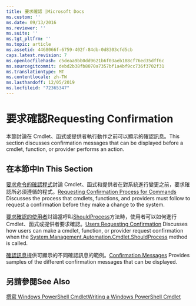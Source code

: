 ```yaml
---
title: 要求確認 |Microsoft Docs
ms.custom: ''
ms.date: 09/13/2016
ms.reviewer: ''
ms.suite: ''
ms.tgt_pltfrm: ''
ms.topic: article
ms.assetid: 4468066f-6759-402f-84db-0d8303cfd5cb
caps.latest.revision: 7
ms.openlocfilehash: c5deaa9bb0dd9621b6f03aeb188cf76ed35dff6c
ms.sourcegitcommit: debd2b38fb8070a7357bf1a4bf9cc736f3702f31
ms.translationtype: MT
ms.contentlocale: zh-TW
ms.lasthandoff: 12/05/2019
ms.locfileid: "72365347"
---
```

# <a name="requesting-confirmation"></a><span data-ttu-id="f42e4-102">要求確認</span><span class="sxs-lookup"><span data-stu-id="f42e4-102">Requesting Confirmation</span></span>

<span data-ttu-id="f42e4-103">本節討論在 Cmdlet、函式或提供者執行動作之前可以顯示的確認訊息。</span><span class="sxs-lookup"><span data-stu-id="f42e4-103">This section discusses confirmation messages that can be displayed before a cmdlet, function, or provider performs an action.</span></span>

## <a name="in-this-section"></a><span data-ttu-id="f42e4-104">在本節中</span><span class="sxs-lookup"><span data-stu-id="f42e4-104">In This Section</span></span>

<span data-ttu-id="f42e4-105">[要求命令的確認程式](./requesting-confirmation-from-cmdlets.md)討論 Cmdlet、函式和提供者在對系統進行變更之前，要求確認所必須遵循的程式。</span><span class="sxs-lookup"><span data-stu-id="f42e4-105">[Requesting Confirmation Process for Commands](./requesting-confirmation-from-cmdlets.md) Discusses the process that cmdlets, functions, and providers must follow to request a confirmation before they make a change to the system.</span></span>

<span data-ttu-id="f42e4-106">[要求確認的使用者](./users-requesting-confirmation.md)討論當呼叫[ShouldProcess](/dotnet/api/System.Management.Automation.Cmdlet.ShouldProcess)方法時，使用者可以如何進行 Cmdlet、函式或提供者要求確認。</span><span class="sxs-lookup"><span data-stu-id="f42e4-106">[Users Requesting Confirmation](./users-requesting-confirmation.md) Discusses how users can make a cmdlet, function, or provider request confirmation when the [System.Management.Automation.Cmdlet.ShouldProcess](/dotnet/api/System.Management.Automation.Cmdlet.ShouldProcess) method is called.</span></span>

<span data-ttu-id="f42e4-107">[確認訊息](./confirmation-messages.md)提供可顯示的不同確認訊息的範例。</span><span class="sxs-lookup"><span data-stu-id="f42e4-107">[Confirmation Messages](./confirmation-messages.md) Provides samples of the different confirmation messages that can be displayed.</span></span>

## <a name="see-also"></a><span data-ttu-id="f42e4-108">另請參閱</span><span class="sxs-lookup"><span data-stu-id="f42e4-108">See Also</span></span>

[<span data-ttu-id="f42e4-109">撰寫 Windows PowerShell Cmdlet</span><span class="sxs-lookup"><span data-stu-id="f42e4-109">Writing a Windows PowerShell Cmdlet</span></span>](./writing-a-windows-powershell-cmdlet.md)
